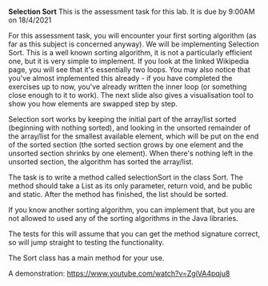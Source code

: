 <b>Selection Sort</b>
This is the assessment task for this lab. It is due by 9:00AM  on 18/4/2021

For this assessment task, you will encounter your first sorting algorithm (as far as this subject is concerned anyway). We will be implementing Selection Sort. This is a well known sorting algorithm, it is not a particularly efficient one, but it is very simple to implement. If you look at the linked Wikipedia page, you will see that it's essentially two loops. You may also notice that you've almost implemented this already - if you have completed the exercises up to now, you've already written the inner loop (or something close enough to it to work). The next slide also gives a visualisation tool to show you how elements are swapped step by step.

Selection sort works by keeping the initial part of the array/list sorted (beginning with nothing sorted), and looking in the unsorted remainder of the array/list for the smallest available element, which will be put on the end of the sorted section (the sorted section grows by one element and the unsorted section shrinks by one element). When there's nothing left in the unsorted section, the algorithm has sorted the array/list.

The task is to write a method called selectionSort in the class Sort. The method should take a List<Integer> as its only parameter, return void, and be public and static. After the method has finished, the list should be sorted.

If you know another sorting algorithm, you can implement that, but you are not allowed to used any of the sorting algorithms in the Java libraries.

The tests for this will assume that you can get the method signature correct, so will jump straight to testing the functionality.

The Sort class has a main method for your use.

A demonstration:
https://www.youtube.com/watch?v=ZgiVA4pqju8
